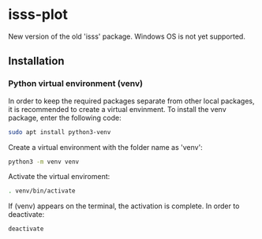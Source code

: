 # isss-plot
New version of the old 'isss' package.
Windows OS is not yet supported.

## Installation
### Python virtual environment (venv)
In order to keep the required packages separate from other local packages, it is recommended to create a virtual envinment. To install the venv package, enter the following code:

```sh
sudo apt install python3-venv
```

Create a virtual environment with the folder name as 'venv':

```sh
python3 -m venv venv
```

Activate the virtual enviroment:

```sh
. venv/bin/activate
```

If (venv) appears on the terminal, the activation is complete.
In order to deactivate:

```sh
deactivate
```

